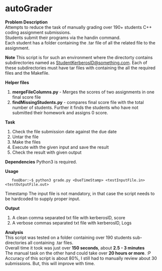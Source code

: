 # autoGrader
<strong>Problem Description</strong>\
Attempts to reduce the task of manually grading over 190+ students C++ coding assignment submissions.\
Students submit their programs via the handin command.\
Each student has a folder containing the .tar file of all the related file to the assignment.

<strong>Note</strong>
This script is for such an environment where the directorty contains subdirectories named as StudentKerberosID@something.com.
Each of these subdirectories must have tar files with containing the all the required files and the Makefile.

<strong>Helper files</strong>
1. <strong>mergeFileColumns.py</strong> - Merges the scores of two assignments in one final score file
2. <strong>findMissingStudents.py</strong> - compares final score file with the total number of students. Further it finds the students who have not submitted their homework and assigns 0 score.

<strong>Task</strong>
1. Check the file submission date against the due date
2. Untar the file
3. Make the files
4. Execute with the given input and save the result
5. Check the result with given output

<strong>Dependencies</strong>
Python3 is required.

<strong>Usage</strong>
```console
   foo@bar:~$ python3 grade.py <DueTimeStamp> <testInputFile.in> <testOutputFile.out>
```
Timestamp
The input file is not mandatory, in that case the script needs to be hardcoded to supply proper input.

<strong>Output</strong>
1. A clean comma separated txt file with kerberosID, score
2. A verbose commas separated txt file with kerberosID, Logs

<strong>Analysis</strong>\
This script was tested on a folder containing over 190 students sub-directories all containing .tar files.\
Overall time it took was just over <strong>150 seconds</strong>, about <strong>2.5 - 3 minutes</strong>\
The manual task on the other hand could take over <strong>20 hours or more</strong>. :P
Accuracy of this script is about 80%, I still had to manually review about 30 submissions. But, this will improve with time.
